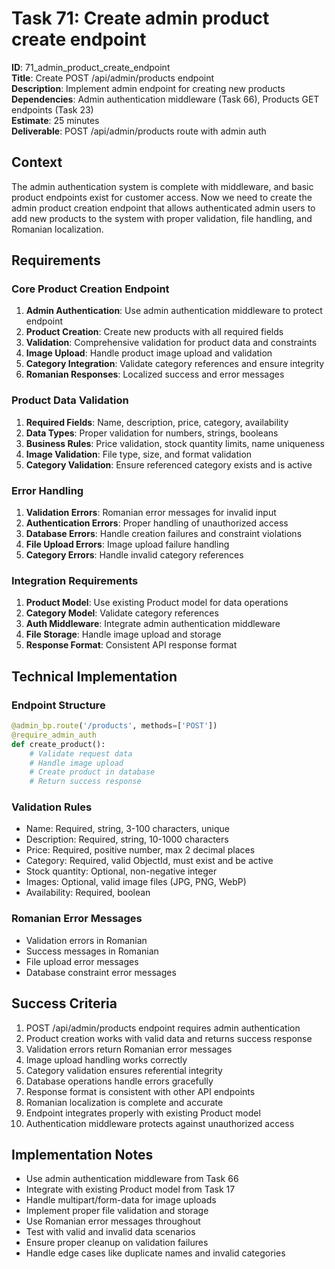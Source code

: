# Task 71: Create admin product create endpoint

**ID**: 71_admin_product_create_endpoint  
**Title**: Create POST /api/admin/products endpoint  
**Description**: Implement admin endpoint for creating new products  
**Dependencies**: Admin authentication middleware (Task 66), Products GET endpoints (Task 23)  
**Estimate**: 25 minutes  
**Deliverable**: POST /api/admin/products route with admin auth

## Context

The admin authentication system is complete with middleware, and basic product endpoints exist for customer access. Now we need to create the admin product creation endpoint that allows authenticated admin users to add new products to the system with proper validation, file handling, and Romanian localization.

## Requirements

### Core Product Creation Endpoint
1. **Admin Authentication**: Use admin authentication middleware to protect endpoint
2. **Product Creation**: Create new products with all required fields
3. **Validation**: Comprehensive validation for product data and constraints
4. **Image Upload**: Handle product image upload and validation
5. **Category Integration**: Validate category references and ensure integrity
6. **Romanian Responses**: Localized success and error messages

### Product Data Validation
1. **Required Fields**: Name, description, price, category, availability
2. **Data Types**: Proper validation for numbers, strings, booleans
3. **Business Rules**: Price validation, stock quantity limits, name uniqueness
4. **Image Validation**: File type, size, and format validation
5. **Category Validation**: Ensure referenced category exists and is active

### Error Handling
1. **Validation Errors**: Romanian error messages for invalid input
2. **Authentication Errors**: Proper handling of unauthorized access
3. **Database Errors**: Handle creation failures and constraint violations
4. **File Upload Errors**: Image upload failure handling
5. **Category Errors**: Handle invalid category references

### Integration Requirements
1. **Product Model**: Use existing Product model for data operations
2. **Category Model**: Validate category references
3. **Auth Middleware**: Integrate admin authentication middleware
4. **File Storage**: Handle image upload and storage
5. **Response Format**: Consistent API response format

## Technical Implementation

### Endpoint Structure
```python
@admin_bp.route('/products', methods=['POST'])
@require_admin_auth
def create_product():
    # Validate request data
    # Handle image upload
    # Create product in database
    # Return success response
```

### Validation Rules
- Name: Required, string, 3-100 characters, unique
- Description: Required, string, 10-1000 characters
- Price: Required, positive number, max 2 decimal places
- Category: Required, valid ObjectId, must exist and be active
- Stock quantity: Optional, non-negative integer
- Images: Optional, valid image files (JPG, PNG, WebP)
- Availability: Required, boolean

### Romanian Error Messages
- Validation errors in Romanian
- Success messages in Romanian
- File upload error messages
- Database constraint error messages

## Success Criteria

1. POST /api/admin/products endpoint requires admin authentication
2. Product creation works with valid data and returns success response
3. Validation errors return Romanian error messages
4. Image upload handling works correctly
5. Category validation ensures referential integrity
6. Database operations handle errors gracefully
7. Response format is consistent with other API endpoints
8. Romanian localization is complete and accurate
9. Endpoint integrates properly with existing Product model
10. Authentication middleware protects against unauthorized access

## Implementation Notes

- Use admin authentication middleware from Task 66
- Integrate with existing Product model from Task 17
- Handle multipart/form-data for image uploads
- Implement proper file validation and storage
- Use Romanian error messages throughout
- Test with valid and invalid data scenarios
- Ensure proper cleanup on validation failures
- Handle edge cases like duplicate names and invalid categories